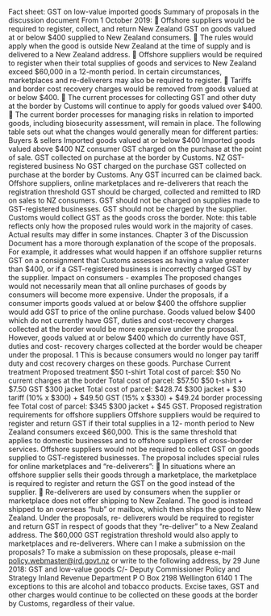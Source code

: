 Fact sheet: GST on low-value imported goods Summary of proposals in the discussion document From 1 October 2019:  Offshore suppliers would be required to register, collect, and return New Zealand GST on goods valued at or below $400 supplied to New Zealand consumers.  The rules would apply when the good is outside New Zealand at the time of supply and is delivered to a New Zealand address.  Offshore suppliers would be required to register when their total supplies of goods and services to New Zealand exceed $60,000 in a 12-month period. In certain circumstances, marketplaces and re-deliverers may also be required to register.  Tariffs and border cost recovery charges would be removed from goods valued at or below $400.  The current processes for collecting GST and other duty at the border by Customs will continue to apply for goods valued over $400.  The current border processes for managing risks in relation to imported goods, including biosecurity assessment, will remain in place. The following table sets out what the changes would generally mean for different parties: Buyers & sellers Imported goods valued at or below $400 Imported goods valued above $400 NZ consumer GST charged on the purchase at the point of sale. GST collected on purchase at the border by Customs. NZ GST-registered business No GST charged on the purchase GST collected on purchase at the border by Customs. Any GST incurred can be claimed back. Offshore suppliers, online marketplaces and re-deliverers that reach the registration threshold GST should be charged, collected and remitted to IRD on sales to NZ consumers. GST should not be charged on supplies made to GST-registered businesses. GST should not be charged by the supplier. Customs would collect GST as the goods cross the border. Note: this table reflects only how the proposed rules would work in the majority of cases. Actual results may differ in some instances. Chapter 3 of the Discussion Document has a more thorough explanation of the scope of the proposals. For example, it addresses what would happen if an offshore supplier returns GST on a consignment that Customs assesses as having a value greater than $400, or if a GST-registered business is incorrectly charged GST by the supplier. Impact on consumers - examples The proposed changes would not necessarily mean that all online purchases of goods by consumers will become more expensive. Under the proposals, if a consumer imports goods valued at or below $400 the offshore supplier would add GST to price of the online purchase. Goods valued below $400 which do not currently have GST, duties and cost-recovery charges collected at the border would be more expensive under the proposal. However, goods valued at or below $400 which do currently have GST, duties and cost- recovery charges collected at the border would be cheaper under the proposal. 1 This is because consumers would no longer pay tariff duty and cost recovery charges on these goods. Purchase Current treatment Proposed treatment $50 t-shirt Total cost of parcel: $50 No current charges at the border Total cost of parcel: $57.50 $50 t-shirt + $7.50 GST $300 jacket Total cost of parcel: $428.74 $300 jacket + $30 tariff (10% x $300) + $49.50 GST (15% x $330) + $49.24 border processing fee Total cost of parcel: $345 $300 jacket + $45 GST. Proposed registration requirements for offshore suppliers Offshore suppliers would be required to register and return GST if their total supplies in a 12- month period to New Zealand consumers exceed $60,000. This is the same threshold that applies to domestic businesses and to offshore suppliers of cross-border services. Offshore suppliers would not be required to collect GST on goods supplied to GST-registered businesses. The proposal includes special rules for online marketplaces and “re-deliverers”:  In situations where an offshore supplier sells their goods through a marketplace, the marketplace is required to register and return the GST on the good instead of the supplier.  Re-deliverers are used by consumers when the supplier or marketplace does not offer shipping to New Zealand. The good is instead shipped to an overseas “hub” or mailbox, which then ships the good to New Zealand. Under the proposals, re- deliverers would be required to register and return GST in respect of goods that they “re-deliver” to a New Zealand address. The $60,000 GST registration threshold would also apply to marketplaces and re-deliverers. Where can I make a submission on the proposals? To make a submission on these proposals, please e-mail policy.webmaster@ird.govt.nz or write to the following address, by 29 June 2018: GST and low-value goods C/- Deputy Commissioner Policy and Strategy Inland Revenue Department P O Box 2198 Wellington 6140 1 The exceptions to this are alcohol and tobacco products. Excise taxes, GST and other charges would continue to be collected on these goods at the border by Customs, regardless of their value.